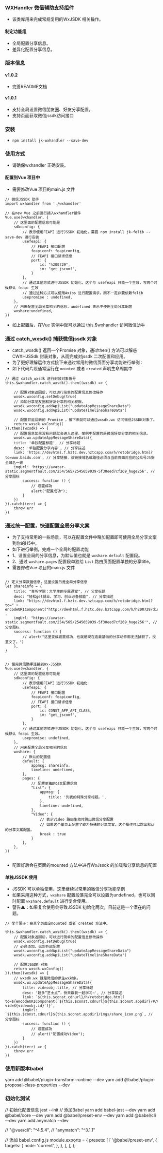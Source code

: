 ### WXHandler 微信辅助支持组件

* 该类库用来完成常规复用的WxJSDK 相关操作。

#### 制定功能组

* 全局配置分享信息。
* 差异化配置分享信息。

### 版本信息

#### v1.0.2
* 完善README文档

#### v1.0.1

* 支持全局设置微信朋友圈、好友分享配置。
* 支持页面获取微信jssdk访问接口


### 安装

* `npm install jk-wxhandler --save-dev`

### 使用方式
* 请确保wxhandler 正确安装。

#### 配置到Vue 项目中
* 需要修改Vue 项目的main.js 文件

```
// 微信JSSDK 助手
import wxhandler from './wxhandler'

// 在new Vue 之前进行插入wxhandler插件
Vue.use(wxhandler, {
    // 这里面的配置信息可能是
    sdkconfig: {
        // 表示使用FEAPI 进行JSSDK 初始化，需要 npm install jk-felib --save-dev 进行安装
        usefeapi: {
            // FEAPI 接口配置
            feapiconf: feapiconfig,
            // FEAPI 接口请求信息
            port: {
                ic: "h200729",
                im: "get_jsconf",
            }
        },
        // 通过其他方式进行JSSDK 初始化，这个与 usefeapi 只能一个生效，写两个时候默认 feapi 生效
        // 通过这种方式可以使用Axios 进行配置请求，而不一定非要依赖felib
        usepromise : undefined,
    },
    // 用来配置全局分享相关的信息，undefined 表示不使用全局分享配置
    wxshare:undefined,
})

```
* 如上配置后，在Vue 实例中就可以通过 this.$wxhandler 访问微信助手

### 通过 catch_wxsdk() 捕获微信jssdk 对象
* catch_wxsdk() 返回一个Promise 对象，通过then() 方法可以解惑CWXHJSSdk 封装对象，从而完成对jssdk 二次配置和应用。
* 为了更好理解运作方式接下来通过常用的微信页面分享功能进行举例：
* 如下代码片段通常运行在 `mounted` 或者 `created` 声明生命周期中
```
// 通过 catch_wxsdk 进行封装对象拨号
this.$wxhandler.catch_wxsdk().then((wxsdk) => {

    // 配置对象返回后，可以进行简单的配置信息修改操作
    wxsdk.wxconfig.setDebug(true)
    // 添加分享朋友圈和好友分享的相关权限。
    wxsdk.wxconfig.addApiList("updateAppMessageShareData")
    wxsdk.wxconfig.addApiList("updateTimelineShareData")

    // 配置并返回新的 Promise ，接下来就可以通过wxsdk.wx 访问微信JSSDK对象了。
    return wxsdk.wxConfig()
}).then((wxsdk) => {
    // 配置信息如果没有问题就会进入这里，举例中配置的是微信好友分享的相关信息。
    wxsdk.wx.updateAppMessageShareData({
    title: '单独配置标题', // 分享标题
    desc: '单独配置分享内容', // 分享描述
    link: 'https://devhtml.f.hztc.dev.hztcapp.com/h/retobridge.html?to=www.baidu.com', // 分享链接，该链接域名或路径必须与当前页面对应的公众号JS安全域名一致
    imgUrl: 'https://avatar-static.segmentfault.com/254/565/2545659039-5f30eed7cf269_huge256', // 分享图标
        success: function () {
            // 设置成功
            alert("配置成功");
        }
    })
}).catch((err) => {
    throw err
})

```

### 通过统一配置，快速配置全局分享文案

* 为了支持常用的一些场景，可以在配置文件中略加配置即可使用全局分享文案到你的H5中。
* 如下进行举例，完成一个全局的配置功能
* 1、设置全局的分享信息，为默认值也就是 `wxshare.default` 配置段。
* 2、通过 `wxshare.pages` 配置段单独给 `List` 路由页面配置单独的分享title。
* 需要修改Vue 项目的main.js 文件
```

// 定义分享数据信息，这里设置的是全局分享信息
let shareinfo = {
    title: "青听学院：大学生的专属课堂", // 分享标题
    desc: "轻松get就业、学习、创业必备技能", // 分享描述
    link: "https://devhtml.f.hztc.dev.hztcapp.com/h/retobridge.html?to=" + encodeURIComponent("http://devhtml.f.hztc.dev.hztcapp.com/h/h200729/dist/") ,
    imgUrl: "https://avatar-static.segmentfault.com/254/565/2545659039-5f30eed7cf269_huge256'", // 分享图标
    success: function () {
        // alert("这里变成设置成功，也就是现在连最基础的分享动作都无法捕获了，没意义了。")
    },
}


// 使用微信助手连接到Wx-JSSDK
Vue.use(wxhandler, {
    // 这里面的配置信息可能是
    sdkconfig: {
        // 表示使用FEAPI 进行JSSDK 初始化
        usefeapi: {
            // FEAPI 接口配置
            feapiconf: feapiconfig,
            // FEAPI 接口请求信息
            port: {
                ic: CONST_APP_API_CLASS,
                im: "get_jsconf",
            }
        },
        // 通过其他方式进行JSSDK 初始化，这个与 usefeapi 只能一个生效，写两个时候默认 feapi 生效。
        usepromise: undefined,
    },
    // 用来配置全局分享相关的信息
    wxshare: {
        // 默认的配置值
        default: {
            appmsg: shareinfo,
            timeline: undefined,
        },
        pages: {
            // 配置单独的分享配置信息
            "List": {
                appmsg: {
                    title: '列表的特殊分享标题。',
                },
                timeline: undefined,
            },
            "Video": {
                // 表示Video 路由生效时跳出微信分享配置
                // 如果这个单页上配置了较为特殊的分享文案，这个操作可以跳出默认的分享文案配置。
                break : true
            }
        },
    },
})


```
* 配置好后会在页面的mounted 方法中进行WxJssdk 的加载和分享信息的配置

#### 单独JSSDK 使用
* JSSDK 可以单独使用，这里继续以常用的微信分享功能举例
* 如果采用这种方式，`wxshare` 配置段落完全可以设置为undefined，也可以同时配置 `wxshare.default` 进行复合使用。
* 警告⚠️：如果复合使用会导致JSSDK 初始化两次，目前这是一个潜在的问题。
```
// 举个栗子：在某个页面定mounted 或者 created 方法中。

this.$wxhandler.catch_wxsdk().then((wxsdk) => {
    // 配置对象返回后，可以进行简单的配置信息修改操作
    wxsdk.wxconfig.setDebug(true)
    // 必须添加，无需外部配置
    wxsdk.wxconfig.addApiList("updateAppMessageShareData")
    wxsdk.wxconfig.addApiList("updateTimelineShareData")

    // 配置JSSDK 对象
    return wxsdk.wxConfig()
}).then((wxsdk) => {
    // wxsdk.wx 就是微信的原生wx对象。
    wxsdk.wx.updateAppMessageShareData({
        title: videoobj.title, // 分享标题
        desc: '超多“芝士点”，快来跟我一起学习~', // 分享描述
        link: `${this.$const.cdnurl}/h/retobridge.html?to=${encodeURIComponent(`${this.$const.cdnurl}${this.$const.appdir}/#/video?vid=${videoobj.id}`)}`,
        imgUrl: `${this.$const.cdnurl}${this.$const.appdir}/imgs/share_icon.png`, // 分享图标
        success: function () {
            // 设置成功
            // alert("配置成功Video");
        }
    })
}).catch((err) => {
    throw err
})

```

### 使用新版本babel

yarn add @babel/plugin-transform-runtime --dev
yarn add @babel/plugin-proposal-class-properties --dev


### 初始化测试


// 初始化配置信息
jest --init
// 添加Babel
yarn add babel-jest --dev
yarn add @babel/core --dev
yarn add @babel/preset-env --dev
yarn add @babel/cli --dev
yarn add anymatch --dev

//    "@vue/cli": "^4.5.4",
//    "anymatch": "^3.1.1"





// 添加 babel.config.js
module.exports = {
  presets: [
    [
      '@babel/preset-env',
      {
        targets: {
          node: 'current',
        },
      },
    ],
  ],
};
